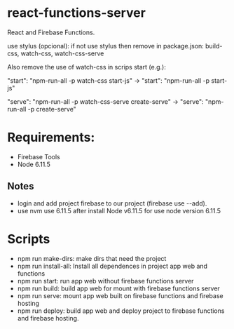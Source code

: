 # react-functions-server

React and Firebase Functions.

use stylus (opcional): if not use stylus then remove in package.json: build-css, watch-css, watch-css-serve

Also remove the use of watch-css in scrips start (e.g.):

"start": "npm-run-all -p watch-css start-js" -> "start": "npm-run-all -p start-js"

"serve": "npm-run-all -p watch-css-serve create-serve" -> "serve": "npm-run-all -p create-serve"

# Requirements:
- Firebase Tools
- Node 6.11.5

## Notes
- login and add project firebase to our project (firebase use --add).
- use nvm use 6.11.5 after install Node v6.11.5 for use node version 6.11.5

# Scripts
- npm run make-dirs: make dirs that need the project
- npm run install-all: Install all dependences in project app web and functions
- npm run start: run app web without firebase functions server
- npm run build: build app web for mount with firebase functions server
- npm run serve: mount app web built on firebase functions and firebase hosting
- npm run deploy: build app web and deploy project to firebase functions and firebase hosting.